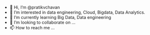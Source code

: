 - 👋 Hi, I’m @pratikvchavan
- 👀 I’m interested in data engineering, Cloud, Bigdata, Data Analytics.
- 🌱 I’m currently learning Big Data, Data engineering
- 💞️ I’m looking to collaborate on ...
- 📫 How to reach me ...

<!---
pratikvchavan/pratikvchavan is a ✨ special ✨ repository because its `README.md` (this file) appears on your GitHub profile.
You can click the Preview link to take a look at your changes.
--->
